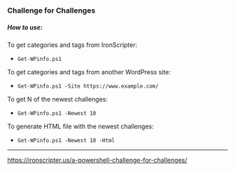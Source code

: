 ### Challenge for Challenges

##### How to use:

To get categories and tags from IronScripter:

* `Get-WPinfo.ps1`

To get categories and tags from another WordPress site:

* `Get-WPinfo.ps1 -Site https://www.example.com/`

To get N of the newest challenges:

* `Get-WPinfo.ps1 -Newest 10`

To generate HTML file with the newest challenges:

* `Get-WPinfo.ps1 -Newest 10 -Html`

---

https://ironscripter.us/a-powershell-challenge-for-challenges/